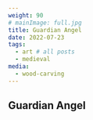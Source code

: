 ```yaml
---
weight: 90
# mainImage: full.jpg
title: Guardian Angel
date: 2022-07-23
tags:
  - art # all posts
  - medieval
media:
  - wood-carving
---
```


## Guardian Angel
